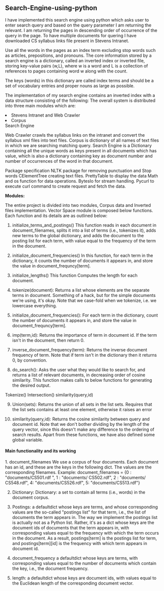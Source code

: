 <h2> Search-Engine-using-python </h2> 
<p>
I have implemented this search engine using python which asks user to enter search query and based on the query parameter I am returning the relevant. I am returning the pages in descending order of occurrence of the query in the page. To have multiple documents for quering I have downloaded CS syllabus links file present in Stevens Intranet.
</p>

<p>
Use all the words in the pages as an index term excluding stop words such as articles, prepositions, and pronouns. The core information stored by a search engine is a dictionary, called an inverted index or inverted file, storing key-value pairs (w,L), where w is a word and L is a collection of references to pages containing word w along with the count. 

The keys (words) in this dictionary are called index terms and should be a set of vocabulary entries and proper nouns as large as possible.
</p>

The implementation of my search engine contains an inverted index with a data structure consisting of the following:
The overall system is distributed into three main modules which are:

<li> Stevens Intranet and Web Crawler </li>
<li>Corpus </li>
</li>Search Engine </li> 

<p>
Web Crawler crawls the syllabus links on the intranet and convert the syllabus xml files into text files. Corpus is dictionary of all names of text files in which we are searching matching query. Search Engine is a Dictionary containing all the unique words as keys present in all documents which has value, which is also a dictionary containing key as document number and number of occurrences of the word in that document.
</p>

Package specification
NLTK package for removing punctuation and Stop words
CElementTree creating text files.
PrettyTable to display the data
Math and os function for data operations.
BytesIo for stream handling.
Pycurl to execute curl command to create request and fetch the data.

<b>Modules: </b>

The entire project is divided into two modules, Corpus data and Inverted files implementation. 
Vector Space module is composed below functions. Each function and its details are as outlined below:

1. initialize_terms_and_postings()
This function reads in each document in document_filenames, splits it into a list of terms (i.e., tokenizes it), adds new terms to the global dictionary, and adds the document to the posting list for each term, with value equal to the frequency of the term in the document.

2. initialize_document_frequencies()
In this function, for each term in the dictionary, it counts the number of documents it appears in, and store the value in document_frequncy[term]. 

3. initialize_lengths()
This function Computes the length for each document. 

4. tokenize(document):
Returns a list whose elements are the separate terms in document.  Something of a hack, but for the simple documents we're using, it's okay.  Note that we case-fold when we tokenize, i.e.  we lowercase everything.

5. initialize_document_frequencies():
For each term in the dictionary, count the number of documents it appears in, and store the value in document_frequncy[term].

6. imp(term,id):
Returns the importance of term in document id. If the term isn't in the document, then return 0.

7. inverse_document_frequency(term):
Returns the inverse document frequency of term.  Note that if term isn't in the dictionary then it returns 0, by convention.

8. do_search():
Asks the user what they would like to search for, and returns a list of relevant documents, in decreasing order of cosine similarity. This function makes calls to below functions for generating the desired output. 

Tokenize()
Intersection()
similarity(query,id)

9. Union(sets):
Returns the union of all sets in the list sets. Requires that the list sets contains at least one element, otherwise it  raises an error

10. similarity(query,id):
Returns the cosine similarity between query and document id. Note that we don't bother dividing by the length of the query vector, since this doesn't make any difference to the ordering of search results. Apart from these functions, we have also defined some global variable. 


<h4> Main functionality and its working </h4>
1. document_filenames
We use a corpus of four documents.  Each document has an id, and these are the keys in the following dict.  The values are the corresponding filenames.
Example:
document_filenames = {0 : "documents/CS501.rdf ",
                      1 : "documents/ CS502.rdf",
                      2 : "documents/ CS548.rdf",
                     4:  "documents/CS526.rdf",
                      5:  "documents/CS513.rdf"}

2. Dictionary: 
Dictionary: a set to contain all terms (i.e., words) in the document corpus.

3. Postings: 
a defaultdict whose keys are terms, and whose corresponding values are the so-called "postings list" for that  term, i.e., the list of documents the term appears in.
The way we implement the postings list is actually not as a Python list.  Rather, it's as a dict whose keys are the document ids of documents that the term appears in, with corresponding values equal to the frequency with which the term occurs in the document. As a result, postings[term] is the postings list for term, and postings[term][id] is the frequency with which term appears in document id.

4. document_frequency
a defaultdict whose keys are terms, with corresponding values equal to the number of documents which contain the key, i.e., the document frequency.

5. length: a defaultdict whose keys are document ids, with values equal to the Euclidean length of the corresponding document vector. 
